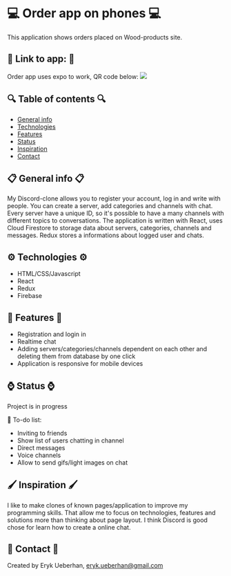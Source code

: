 # 💻 Order app on phones 💻 
This application shows orders placed on Wood-products site.

## 💢 Link to app: 💢
Order app uses expo to work, QR code below:
![](https://user-images.githubusercontent.com/25219943/101917010-fd5a0d00-3bc7-11eb-87a3-6e4bf26c48cf.PNG)
## 🔍 Table of contents 🔍
* [General info](#general-info)
* [Technologies](#technologies)
* [Features](#features)
* [Status](#status)
* [Inspiration](#inspiration)
* [Contact](#contact)


## 📋 General info 📋
My Discord-clone allows you to register your account, log in and write with people. You can create a server, add categories and channels with chat.
Every server have a unique ID, so it's possible to have a many channels with different topics to conversations.
The application is written with React, uses Cloud Firestore to storage data about servers, categories, channels and messages.
Redux stores a informations about logged user and chats.

## ⚙️ Technologies ⚙️
* HTML/CSS/Javascript
* React
* Redux
* Firebase

## 🚀 Features 🚀
* Registration and login in
* Realtime chat
* Adding servers/categories/channels dependent on each other and deleting them from database by one click
* Application is responsive for mobile devices

## ⌚️ Status ⌚️
Project is in progress

🔧 To-do list:
* Inviting to friends
* Show list of users chatting in channel
* Direct messages
* Voice channels
* Allow to send gifs/light images on chat

## 🖌 Inspiration 🖌
I like to make clones of known pages/application to improve my programming skills.
That allow me to focus on technologies, features and solutions more than thinking about page layout.
I think Discord is good chose for learn how to create a online chat.

## 📧 Contact 📧
Created by Eryk Ueberhan,
eryk.ueberhan@gmail.com
